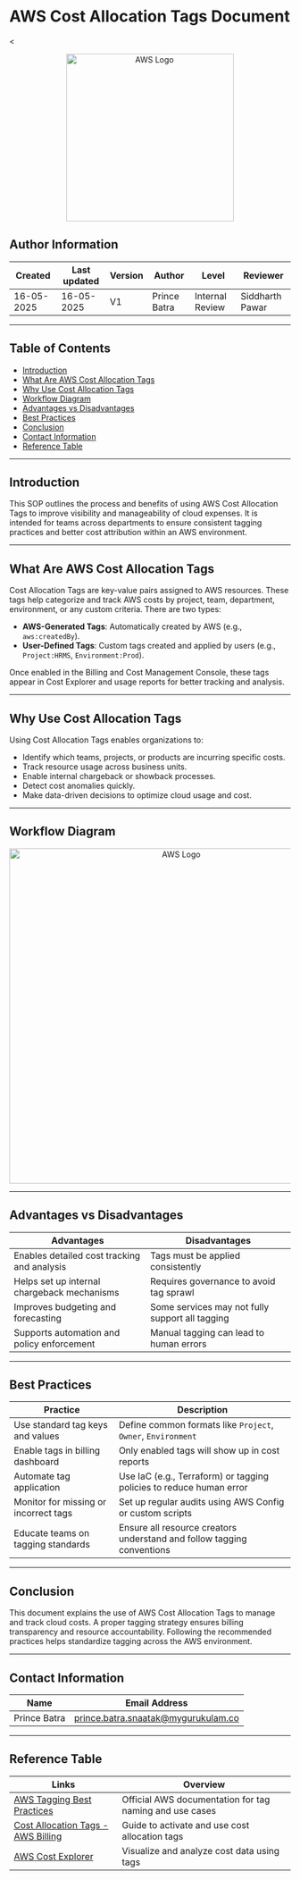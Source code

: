 # AWS Cost Allocation Tags Document

<<p align="center">
  <img src="https://a0.awsstatic.com/libra-css/images/logos/aws_logo_smile_1200x630.png" alt="AWS Logo" width="300"/>
</p>


## **Author Information**

| Created    | Last updated | Version | Author       | Level           | Reviewer        |
| ---------- | ------------ | ------- | ------------ | --------------- | --------------- |
| 16-05-2025 | 16-05-2025   | V1    | Prince Batra | Internal Review | Siddharth Pawar |

---

## Table of Contents

- [Introduction](#introduction)
- [What Are AWS Cost Allocation Tags](#what-are-aws-cost-allocation-tags)
- [Why Use Cost Allocation Tags](#why-use-cost-allocation-tags)
- [Workflow Diagram](#workflow-diagram)
- [Advantages vs Disadvantages](#advantages-vs-disadvantages)
- [Best Practices](#best-practices)
- [Conclusion](#conclusion)
- [Contact Information](#contact-information)
- [Reference Table](#reference-table)

---

## Introduction

This SOP outlines the process and benefits of using AWS Cost Allocation Tags to improve visibility and manageability of cloud expenses. It is intended for teams across departments to ensure consistent tagging practices and better cost attribution within an AWS environment.

---

## What Are AWS Cost Allocation Tags

Cost Allocation Tags are key-value pairs assigned to AWS resources. These tags help categorize and track AWS costs by project, team, department, environment, or any custom criteria. There are two types:

* **AWS-Generated Tags**: Automatically created by AWS (e.g., `aws:createdBy`).
* **User-Defined Tags**: Custom tags created and applied by users (e.g., `Project:HRMS`, `Environment:Prod`).

Once enabled in the Billing and Cost Management Console, these tags appear in Cost Explorer and usage reports for better tracking and analysis.

---

## Why Use Cost Allocation Tags

Using Cost Allocation Tags enables organizations to:

* Identify which teams, projects, or products are incurring specific costs.
* Track resource usage across business units.
* Enable internal chargeback or showback processes.
* Detect cost anomalies quickly.
* Make data-driven decisions to optimize cloud usage and cost.

---

## Workflow Diagram

<p align="center">
  <img src="https://github.com/user-attachments/assets/4f251cd3-45fc-4e6d-9cfb-35fc2c23f422" alt="AWS Logo" width="600"/>
</p>


---

## Advantages vs Disadvantages

| **Advantages**                              | **Disadvantages**                               |
| ------------------------------------------- | ----------------------------------------------- |
| Enables detailed cost tracking and analysis | Tags must be applied consistently               |
| Helps set up internal chargeback mechanisms | Requires governance to avoid tag sprawl         |
| Improves budgeting and forecasting          | Some services may not fully support all tagging |
| Supports automation and policy enforcement  | Manual tagging can lead to human errors         |

---

## Best Practices

| **Practice**                          | **Description**                                                        |
| ------------------------------------- | ---------------------------------------------------------------------- |
| Use standard tag keys and values      | Define common formats like `Project`, `Owner`, `Environment`           |
| Enable tags in billing dashboard      | Only enabled tags will show up in cost reports                         |
| Automate tag application              | Use IaC (e.g., Terraform) or tagging policies to reduce human error    |
| Monitor for missing or incorrect tags | Set up regular audits using AWS Config or custom scripts               |
| Educate teams on tagging standards    | Ensure all resource creators understand and follow tagging conventions |

---

## Conclusion

This document explains the use of AWS Cost Allocation Tags to manage and track cloud costs. A proper tagging strategy ensures billing transparency and resource accountability. Following the recommended practices helps standardize tagging across the AWS environment.

---

## **Contact Information**

| **Name**     | **Email Address**                                                                 |
| ------------ | --------------------------------------------------------------------------------- |
| Prince Batra | [prince.batra.snaatak@mygurukulam.co](mailto:prince.batra.snaatak@mygurukulam.co) |

---

## **Reference Table**

| **Links**                                                                                                                     | **Overview**                                            |
| ----------------------------------------------------------------------------------------------------------------------------- | ------------------------------------------------------- |
| [AWS Tagging Best Practices](https://docs.aws.amazon.com/general/latest/gr/aws_tagging.html)                                  | Official AWS documentation for tag naming and use cases |
| [Cost Allocation Tags - AWS Billing](https://docs.aws.amazon.com/awsaccountbilling/latest/aboutv2/cost-alloc-tags.html)       | Guide to activate and use cost allocation tags          |
| [AWS Cost Explorer](https://docs.aws.amazon.com/cost-management/latest/userguide/ce-what-is.html)                             | Visualize and analyze cost data using tags              |
